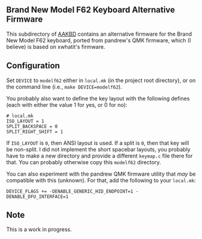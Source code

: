 ## Brand New Model F62 Keyboard Alternative Firmware

This subdirectory of [AAKBD](https://github.com/arkku/aakbd) contains an
alternative firmware for the Brand New Model F62 keyboard, ported from
pandrew's QMK firmware, which (I believe) is based on xwhatit's firmware.

## Configuration

Set `DEVICE` to `modelf62` either in `local.mk` (in the project root directory),
or on the command line (i.e., `make DEVICE=modelf62`).

You probably also want to define the key layout with the following defines
(each with either the value 1 for yes, or 0 for no):

``` Make
# local.mk
ISO_LAYOUT = 1
SPLIT_BACKSPACE = 0
SPLIT_RIGHT_SHIFT = 1
```

If `ISO_LAYOUT` is `0`, then ANSI layout is used. If a split is `0`, then that
key will be non-split. I did not implement the short spacebar layouts, you
probably have to make a new directory and provide a different `keymap.c` file
there for that. You can probably otherwise copy this `modelf62` directory.

You can also experiment with the pandrew QMK firmware utility that _may_ be
compatible with this (unknown). For that, add the following to your `local.mk`:

``` Make
DEVICE_FLAGS += -DENABLE_GENERIC_HID_ENDPOINT=1 -DENABLE_DFU_INTERFACE=1
```

## Note

This is a work in progress.
